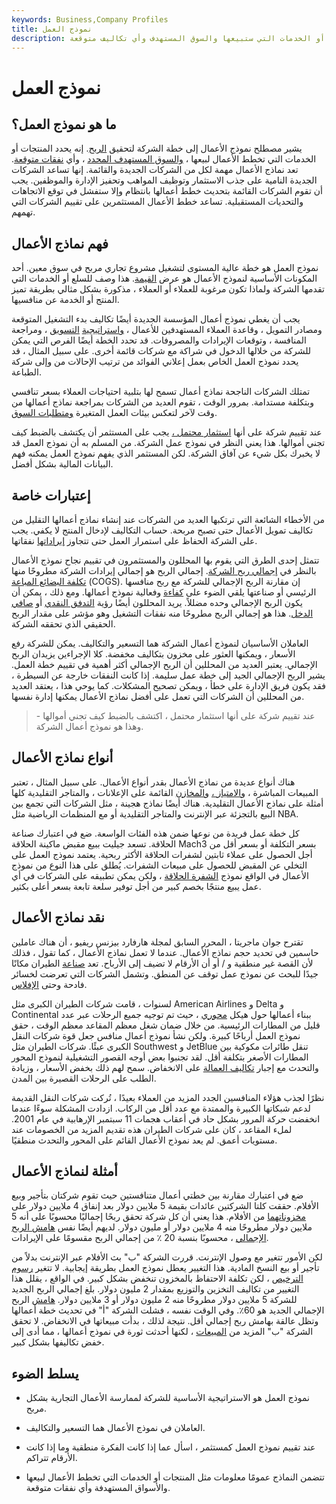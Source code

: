 ```yaml
---
keywords: Business,Company Profiles
title: نموذج العمل
description: نموذج العمل هو خطة الشركة الأساسية لتحقيق الربح والتي تحدد المنتجات أو الخدمات التي ستبيعها والسوق المستهدف وأي تكاليف متوقعة.
---
```


# نموذج العمل
## ما هو نموذج العمل؟

يشير مصطلح نموذج الأعمال إلى خطة الشركة لتحقيق [الربح](/profit). إنه يحدد المنتجات أو الخدمات التي تخطط الأعمال لبيعها ، [والسوق المستهدف المحدد](/target-market) ، وأي [نفقات متوقعة](/expense). تعد نماذج الأعمال مهمة لكل من الشركات الجديدة والقائمة. إنها تساعد الشركات الجديدة النامية على جذب الاستثمار وتوظيف المواهب وتحفيز الإدارة والموظفين. يجب أن تقوم الشركات القائمة بتحديث خطط أعمالها بانتظام وإلا ستفشل في توقع الاتجاهات والتحديات المستقبلية. تساعد خطط الأعمال المستثمرين على تقييم الشركات التي تهمهم.

## فهم نماذج الأعمال

نموذج العمل هو خطة عالية المستوى لتشغيل مشروع تجاري مربح في سوق معين. أحد المكونات الأساسية لنموذج الأعمال هو عرض [القيمة](/valueproposition). هذا وصف للسلع أو الخدمات التي تقدمها الشركة ولماذا تكون مرغوبة للعملاء أو العملاء ، مذكورة بشكل مثالي بطريقة تميز المنتج أو الخدمة عن منافسيها.

يجب أن يغطي نموذج أعمال المؤسسة الجديدة أيضًا تكاليف بدء التشغيل المتوقعة ومصادر التمويل ، وقاعدة العملاء المستهدفين للأعمال ، [واستراتيجية](/marketing-strategy) [التسويق](/marketing-strategy) ، ومراجعة المنافسة ، وتوقعات الإيرادات والمصروفات. قد تحدد الخطة أيضًا الفرص التي يمكن للشركة من خلالها الدخول في شراكة مع شركات قائمة أخرى. على سبيل المثال ، قد يحدد نموذج العمل الخاص بعمل إعلاني الفوائد من ترتيب الإحالات من وإلى شركة الطباعة.

تمتلك الشركات الناجحة نماذج أعمال تسمح لها بتلبية احتياجات العملاء بسعر تنافسي وبتكلفة مستدامة. بمرور الوقت ، تقوم العديد من الشركات بمراجعة نماذج أعمالها من وقت لآخر لتعكس بيئات العمل المتغيرة [ومتطلبات السوق](/demand).

عند تقييم شركة على أنها [استثمار محتمل ،](/investment) يجب على المستثمر أن يكتشف بالضبط كيف تجني أموالها. هذا يعني النظر في نموذج عمل الشركة. من المسلم به أن نموذج العمل قد لا يخبرك بكل شيء عن آفاق الشركة. لكن المستثمر الذي يفهم نموذج العمل يمكنه فهم البيانات المالية بشكل أفضل.

## إعتبارات خاصة

من الأخطاء الشائعة التي ترتكبها العديد من الشركات عند إنشاء نماذج أعمالها التقليل من تكاليف تمويل الأعمال حتى تصبح مربحة. حساب التكاليف لإدخال المنتج لا يكفي. يجب على الشركة الحفاظ على استمرار العمل حتى تتجاوز [إيراداتها](/revenue) نفقاتها.

تتمثل إحدى الطرق التي يقوم بها المحللون والمستثمرون في تقييم نجاح نموذج الأعمال بالنظر في [إجمالي ربح الشركة](/grossprofit). إجمالي الربح هو إجمالي إيرادات الشركة مطروحًا منها [تكلفة البضائع المباعة](/cogs) (COGS). إن مقارنة الربح الإجمالي للشركة مع ربح منافسها الرئيسي أو صناعتها يلقي الضوء على [كفاءة](/efficiency) وفعالية نموذج أعمالها. ومع ذلك ، يمكن أن يكون الربح الإجمالي وحده مضللاً. يريد المحللون أيضًا رؤية [التدفق النقدي](/cashflow) أو [صافي الدخل](/netincome). هذا هو إجمالي الربح مطروحًا منه نفقات التشغيل وهو مؤشر على مقدار الربح الحقيقي الذي تحققه الشركة.

العاملان الأساسيان لنموذج أعمال الشركة هما التسعير والتكاليف. يمكن للشركة رفع الأسعار ، ويمكنها العثور على مخزون بتكاليف مخفضة. كلا الإجراءين يزيدان الربح الإجمالي. يعتبر العديد من المحللين أن الربح الإجمالي أكثر أهمية في تقييم خطة العمل. يشير الربح الإجمالي الجيد إلى خطة عمل سليمة. إذا كانت النفقات خارجة عن السيطرة ، فقد يكون فريق الإدارة على خطأ ، ويمكن تصحيح المشكلات. كما يوحي هذا ، يعتقد العديد من المحللين أن الشركات التي تعمل على أفضل نماذج الأعمال يمكنها إدارة نفسها.

> عند تقييم شركة على أنها استثمار محتمل ، اكتشف بالضبط كيف تجني أموالها - وهذا هو نموذج أعمال الشركة.

>

## أنواع نماذج الأعمال

هناك أنواع عديدة من نماذج الأعمال بقدر أنواع الأعمال. على سبيل المثال ، تعتبر المبيعات المباشرة ، [والامتياز ،](/franchise) [والمخازن](/brickandmortar) القائمة على الإعلانات ، والمتاجر التقليدية كلها أمثلة على نماذج الأعمال التقليدية. هناك أيضًا نماذج هجينة ، مثل الشركات التي تجمع بين البيع بالتجزئة عبر الإنترنت والمتاجر التقليدية أو مع المنظمات الرياضية مثل NBA.

كل خطة عمل فريدة من نوعها ضمن هذه الفئات الواسعة. ضع في اعتبارك صناعة الحلاقة. تسعد جيليت ببيع مقبض ماكينة الحلاقة Mach3 بسعر التكلفة أو بسعر أقل من أجل الحصول على عملاء ثابتين لشفرات الحلاقة الأكثر ربحية. يعتمد نموذج العمل على التخلي عن المقبض للحصول على مبيعات الشفرات. يُطلق على هذا النوع من نموذج الأعمال في الواقع نموذج [الشفرة الحلاقة](/razor-razorblademodel) ، ولكن يمكن تطبيقه على الشركات في أي عمل يبيع منتجًا بخصم كبير من أجل توفير سلعة تابعة بسعر أعلى بكثير.

## نقد نماذج الأعمال

تقترح جوان ماجريتا ، المحرر السابق لمجلة هارفارد بيزنس ريفيو ، أن هناك عاملين حاسمين في تحديد حجم نماذج الأعمال. عندما لا تعمل نماذج الأعمال ، كما تقول ، فذلك لأن القصة غير منطقية و / أو أن الأرقام لا تضيف إلى الأرباح. تعد [صناعة](/industry) الطيران مكانًا جيدًا للبحث عن نموذج عمل توقف عن المنطق. وتشمل الشركات التي تعرضت لخسائر فادحة وحتى [الإفلاس](/bankruptcy).

لسنوات ، قامت شركات الطيران الكبرى مثل American Airlines و Delta و Continental ببناء أعمالها حول هيكل [محوري](/hub_and_spoke_structure) ، حيث تم توجيه جميع الرحلات عبر عدد قليل من المطارات الرئيسية. من خلال ضمان شغل معظم المقاعد معظم الوقت ، حقق نموذج العمل أرباحًا كبيرة. ولكن نشأ نموذج أعمال منافس جعل قوة شركات النقل الكبرى عبئًا. شركات الطيران مثل Southwest و JetBlue تنقل طائرات مكوكية بين المطارات الأصغر بتكلفة أقل. لقد تجنبوا بعض أوجه القصور التشغيلية لنموذج المحور والتحدث مع إجبار [تكاليف العمالة](/cost-of-labor) على الانخفاض. سمح لهم ذلك بخفض الأسعار ، وزيادة الطلب على الرحلات القصيرة بين المدن.

نظرًا لجذب هؤلاء المنافسين الجدد المزيد من العملاء بعيدًا ، تُركت شركات النقل القديمة لدعم شبكاتها الكبيرة والممتدة مع عدد أقل من الركاب. ازدادت المشكلة سوءًا عندما انخفضت حركة المرور بشكل حاد في أعقاب هجمات 11 سبتمبر الإرهابية في عام 2001. لملء المقاعد ، كان على شركات الطيران هذه تقديم المزيد من الخصومات عند مستويات أعمق. لم يعد نموذج الأعمال القائم على المحور والتحدث منطقيًا.

## أمثلة لنماذج الأعمال

ضع في اعتبارك مقارنة بين خطتي أعمال متنافستين حيث تقوم شركتان بتأجير وبيع الأفلام. حققت كلتا الشركتين عائدات بقيمة 5 ملايين دولار بعد إنفاق 4 ملايين دولار على [مخزوناتهما](/inventory) من الأفلام. هذا يعني أن كل شركة تحقق ربحًا إجماليًا محسوبًا على أنه 5 ملايين دولار مطروحًا منه 4 ملايين دولار أو مليون دولار. لديهم أيضًا نفس [هامش الربح الإجمالي](/gross_profit_margin) ، محسوبًا بنسبة 20 ٪ من إجمالي الربح مقسومًا على الإيرادات.

لكن الأمور تتغير مع وصول الإنترنت. قررت الشركة "ب" بث الأفلام عبر الإنترنت بدلاً من تأجير أو بيع النسخ المادية. هذا التغيير يعطل نموذج العمل بطريقة إيجابية. لا تتغير [رسوم الترخيص](/licensing-fee) ، لكن تكلفة الاحتفاظ بالمخزون تنخفض بشكل كبير. في الواقع ، يقلل هذا التغيير من تكاليف التخزين والتوزيع بمقدار 2 مليون دولار. بلغ إجمالي الربح الجديد للشركة 5 ملايين دولار مطروحًا منه 2 مليون دولار أو 3 ملايين دولار. [هامش](/margin) الربح الإجمالي الجديد هو 60٪. وفي الوقت نفسه ، فشلت الشركة "أ" في تحديث خطة أعمالها وتظل عالقة بهامش ربح إجمالي أقل. نتيجة لذلك ، بدأت مبيعاتها في الانخفاض. لا تحقق الشركة "ب" المزيد من [المبيعات](/sale) ، لكنها أحدثت ثورة في نموذج أعمالها ، مما أدى إلى خفض تكاليفها بشكل كبير.

## يسلط الضوء

- نموذج العمل هو الاستراتيجية الأساسية للشركة لممارسة الأعمال التجارية بشكل مربح.

- العاملان في نموذج الأعمال هما التسعير والتكاليف.

- عند تقييم نموذج العمل كمستثمر ، اسأل عما إذا كانت الفكرة منطقية وما إذا كانت الأرقام تتراكم.

- تتضمن النماذج عمومًا معلومات مثل المنتجات أو الخدمات التي تخطط الأعمال لبيعها والأسواق المستهدفة وأي نفقات متوقعة.

